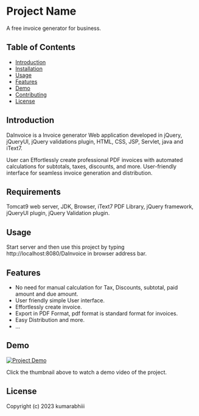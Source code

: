 # Project Name
A free invoice generator for business.

## Table of Contents
- [Introduction](#introduction)
- [Installation](#installation)
- [Usage](#usage)
- [Features](#features)
- [Demo](#demo)
- [Contributing](#contributing)
- [License](#license)

## Introduction
DaInvoice is a Invoice generator Web application developed in jQuery, jQueryUI, jQuery validations plugin, HTML, CSS, JSP, Servlet, java and iText7.

User can Effortlessly create professional PDF invoices with automated calculations for subtotals, taxes, discounts, and more. User-friendly interface for seamless invoice generation and distribution.

## Requirements
Tomcat9 web server, JDK, Browser, iText7 PDF Library, jQuery framework, jQueryUI plugin, jQuery Validation plugin.

## Usage
Start server and then use this project by typing http://localhost:8080/DaInvoice in browser address bar.

## Features
- No need for manual calculation for Tax, Discounts, subtotal, paid amount and due amount.
- User friendly simple User interface.
- Effortlessly create invoice.
- Export in PDF Format, pdf format is standard format for invoices.
- Easy Distribution and more.
- ...

## Demo
[![Project Demo](https://img.youtube.com/vi/LvItYcE6Gzw/0.jpg)](https://youtu.be/LvItYcE6Gzw)

Click the thumbnail above to watch a demo video of the project.

## License
Copyright (c) 2023 kumarabhiii

